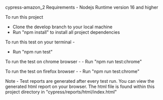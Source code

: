 cypress-amazon_2
Requirements -
   Nodejs Runtime version 16 and higher


To run this project
  - Clone the develop branch to your local machine
  - Run "npm install" to install all project dependencies

  To run this test on your terminal -
  - Run "npm run test"

  To run the test on chrome browser -
    - Run "npm run test:chrome"

   To run the test on firefox browser -
    - Run "npm run test:chrome"


   Note -
    Test reports are generated after every test run.
     You can view the generated html report on your browser. 
     The html file is found within this project directory in "cypress/reports/html/index.html"